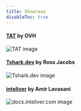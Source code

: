 ```yaml
---
title: Showcase
disableToc: true
---
```


#### [TAT](https://ovh.github.io/tat/overview/) by OVH
![TAT image](images/showcase/tat.png?width=50pc)

#### [Tshark.dev](https://tshark.dev) by Ross Jacobs
![Tshark.dev image](images/showcase/tshark_dev.png?width=50pc)

#### [inteliver](https://docs.inteliver.com) by Amir Lavasani
![docs.inteliver.com image](images/showcase/inteliver_docs.png?width=50pc)